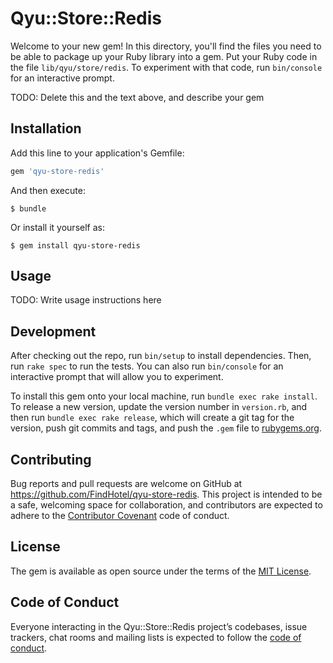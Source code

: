 # Qyu::Store::Redis

Welcome to your new gem! In this directory, you'll find the files you need to be able to package up your Ruby library into a gem. Put your Ruby code in the file `lib/qyu/store/redis`. To experiment with that code, run `bin/console` for an interactive prompt.

TODO: Delete this and the text above, and describe your gem

## Installation

Add this line to your application's Gemfile:

```ruby
gem 'qyu-store-redis'
```

And then execute:

    $ bundle

Or install it yourself as:

    $ gem install qyu-store-redis

## Usage

TODO: Write usage instructions here

## Development

After checking out the repo, run `bin/setup` to install dependencies. Then, run `rake spec` to run the tests. You can also run `bin/console` for an interactive prompt that will allow you to experiment.

To install this gem onto your local machine, run `bundle exec rake install`. To release a new version, update the version number in `version.rb`, and then run `bundle exec rake release`, which will create a git tag for the version, push git commits and tags, and push the `.gem` file to [rubygems.org](https://rubygems.org).

## Contributing

Bug reports and pull requests are welcome on GitHub at https://github.com/FindHotel/qyu-store-redis. This project is intended to be a safe, welcoming space for collaboration, and contributors are expected to adhere to the [Contributor Covenant](http://contributor-covenant.org) code of conduct.

## License

The gem is available as open source under the terms of the [MIT License](https://opensource.org/licenses/MIT).

## Code of Conduct

Everyone interacting in the Qyu::Store::Redis project’s codebases, issue trackers, chat rooms and mailing lists is expected to follow the [code of conduct](https://github.com/FindHotel/qyu-store-redis/blob/master/CODE_OF_CONDUCT.md).
